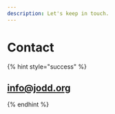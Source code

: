 ```yaml
---
description: Let's keep in touch.
---
```


# Contact

{% hint style="success" %}
## info@jodd.org
{% endhint %}

